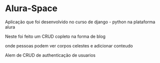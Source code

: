 # Alura-Space

Aplicação que foi desenvolvido no curso de django - python na plataforma alura

Neste foi feito um CRUD copleto na forma de blog 

onde pessoas podem ver corpos celestes e adicionar conteudo

Alem de CRUD de authenticação de usuarios
